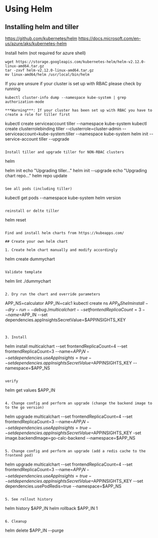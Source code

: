 # Using Helm

## Installing helm and tiller
https://github.com/kubernetes/helm
https://docs.microsoft.com/en-us/azure/aks/kubernetes-helm

Install helm (not required for azure shell)
```
wget https://storage.googleapis.com/kubernetes-helm/helm-v2.12.0-linux-amd64.tar.gz
tar -zxvf helm-v2.12.0-linux-amd64.tar.gz
mv linux-amd64/helm /usr/local/bin/helm
```

If you are unsure if your cluster is set up with RBAC please check by running
```
kubectl cluster-info dump --namespace kube-system | grep authorization-mode

***Warning***: If your cluster has been set up with RBAC you have to create a role for tiller first
```
kubectl create serviceaccount tiller --namespace kube-system
kubectl create clusterrolebinding tiller --clusterrole=cluster-admin --serviceaccount=kube-system:tiller --namespace kube-system
helm init --service-account tiller --upgrade
```

Install tiller and upgrade tiller for NON-RBAC clusters
```
helm

helm init
echo "Upgrading tiller..."
helm init --upgrade
echo "Upgrading chart repo..."
helm repo update
```

See all pods (including tiller)
```
kubectl get pods --namespace kube-system
helm version
```

reinstall or delte tiller
```
helm reset
```

Find and install helm charts from https://kubeapps.com/

## Create your own helm chart

1. Create helm chart manually and modify accordingly

```
helm create dummychart
```

Validate template
```
helm lint ./dummychart
```

2. Dry run the chart and override parameters
```
APP_NS=calculator
APP_IN=calc1
kubectl create ns $APP_NS
helm install --dry-run --debug ./multicalchart --set frontendReplicaCount=3 --name=$APP_IN --set dependencies.appInsightsSecretValue=$APPINSIGHTS_KEY
```


3. Install
```
helm install multicalchart --set frontendReplicaCount=4 --set frontendReplicaCount=3 --name=$APP_IN --set dependencies.useAppInsights=true --set dependencies.appInsightsSecretValue=$APPINSIGHTS_KEY --namespace=$APP_NS
```

verify
```
helm get values $APP_IN
```

4. Change config and perform an upgrade (change the backend image to to the go version)
```
helm upgrade multicalchart --set frontendReplicaCount=4 --set frontendReplicaCount=3 --name=$APP_IN --set dependencies.useAppInsights=true --set dependencies.appInsightsSecretValue=$APPINSIGHTS_KEY -set image.backendImage=go-calc-backend --namespace=$APP_NS
```

5. Change config and perform an upgrade (add a redis cache to the frontend pod)
```
helm upgrade multicalchart --set frontendReplicaCount=4 --set frontendReplicaCount=3 --name=$APP_IN --set dependencies.useAppInsights=true --set dependencies.appInsightsSecretValue=$APPINSIGHTS_KEY --set dependencies.usePodRedis=true --namespace=$APP_NS
```

5. See rollout history
```
helm history $APP_IN
helm rollback $APP_IN 1
```

6. Cleanup
```
helm delete $APP_IN --purge
```